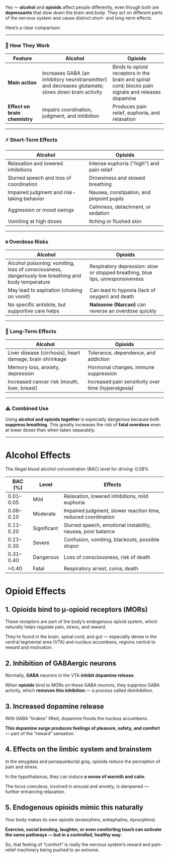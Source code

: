 Yes — **alcohol** and **opioids** affect people differently, even though both are **depressants** that slow down the brain and body. They act on different parts of the nervous system and cause distinct short- and long-term effects.

Here’s a clear comparison:

---

### 🧠 **How They Work**

| Feature                       | **Alcohol**                                                                                        | **Opioids**                                                                                       |
| ----------------------------- | -------------------------------------------------------------------------------------------------- | ------------------------------------------------------------------------------------------------- |
| **Main action**               | Increases GABA (an inhibitory neurotransmitter) and decreases glutamate; slows down brain activity | Binds to opioid receptors in the brain and spinal cord; blocks pain signals and releases dopamine |
| **Effect on brain chemistry** | Impairs coordination, judgment, and inhibition                                                     | Produces pain relief, euphoria, and relaxation                                                    |

---

### ⚡ **Short-Term Effects**

| **Alcohol**                                | **Opioids**                               |
| ------------------------------------------ | ----------------------------------------- |
| Relaxation and lowered inhibitions         | Intense euphoria ("high") and pain relief |
| Slurred speech and loss of coordination    | Drowsiness and slowed breathing           |
| Impaired judgment and risk-taking behavior | Nausea, constipation, and pinpoint pupils |
| Aggression or mood swings                  | Calmness, detachment, or sedation         |
| Vomiting at high doses                     | Itching or flushed skin                   |

---

### 💀 **Overdose Risks**

| **Alcohol**                                                                                        | **Opioids**                                                                    |
| -------------------------------------------------------------------------------------------------- | ------------------------------------------------------------------------------ |
| Alcohol poisoning: vomiting, loss of consciousness, dangerously low breathing and body temperature | Respiratory depression: slow or stopped breathing, blue lips, unresponsiveness |
| May lead to aspiration (choking on vomit)                                                          | Can lead to hypoxia (lack of oxygen) and death                                 |
| No specific antidote, but supportive care helps                                                    | **Naloxone (Narcan)** can reverse an overdose quickly                          |

---

### 🧬 **Long-Term Effects**

| **Alcohol**                                              | **Opioids**                                         |
| -------------------------------------------------------- | --------------------------------------------------- |
| Liver disease (cirrhosis), heart damage, brain shrinkage | Tolerance, dependence, and addiction                |
| Memory loss, anxiety, depression                         | Hormonal changes, immune suppression                |
| Increased cancer risk (mouth, liver, breast)             | Increased pain sensitivity over time (hyperalgesia) |

---

### ⚠️ **Combined Use**

Using **alcohol and opioids together** is especially dangerous because both **suppress breathing**. This greatly increases the risk of **fatal overdose** even at lower doses than when taken separately.

---

# Alcohol Effects

The illegal blood alcohol concentration (BAC) level for driving: 0.08%

| **BAC (%)** | **Level**   | **Effects**                                                   |
| ----------- | ----------- | ------------------------------------------------------------- |
| 0.01–0.05   | Mild        | Relaxation, lowered inhibitions, mild euphoria                |
| 0.06–0.10   | Moderate    | Impaired judgment, slower reaction time, reduced coordination |
| 0.11–0.20   | Significant | Slurred speech, emotional instability, nausea, poor balance   |
| 0.21–0.30   | Severe      | Confusion, vomiting, blackouts, possible stupor               |
| 0.31–0.40   | Dangerous   | Loss of consciousness, risk of death                          |
| >0.40       | Fatal       | Respiratory arrest, coma, death                               |



<h1>Opioid Effects</h1>

<h2>1. Opioids bind to μ-opioid receptors (MORs)</h2>

These receptors are part of the body’s endogenous opioid system, which naturally helps regulate pain, stress, and reward.

They’re found in the brain, spinal cord, and gut — especially dense in the ventral tegmental area (VTA) and nucleus accumbens, regions central to reward and motivation.

<h2>2. Inhibition of GABAergic neurons</h2>

Normally, **GABA** neurons in the VTA **inhibit dopamine release**.

When **opioids** bind to MORs on these GABA neurons, they suppress GABA activity, which **removes this inhibition** — a process called disinhibition.

<h2>3. Increased dopamine release</h2>

With GABA “brakes” lifted, dopamine floods the nucleus accumbens.

**This dopamine surge produces feelings of pleasure, safety, and comfort** — part of the “reward” sensation.

<h2>4. Effects on the limbic system and brainstem</h2>

In the amygdala and periaqueductal gray, opioids reduce the perception of pain and stress.

In the hypothalamus, they can induce **a sense of warmth and calm**.

The locus coeruleus, involved in arousal and anxiety, is dampened — further enhancing relaxation.

<h2>5. Endogenous opioids mimic this naturally</h2>

Your body makes its own opioids (endorphins, enkephalins, dynorphins).

**Exercise, social bonding, laughter, or even comforting touch can activate the same pathways — but in a controlled, healthy way.**

So, that feeling of “comfort” is really the nervous system’s reward and pain-relief machinery being pushed to an extreme.
